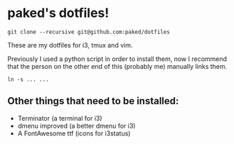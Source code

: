 # paked's dotfiles!

```
git clone --recursive git@github.com:paked/dotfiles
```

These are my dotfiles for i3, tmux and vim.

Previously I used a python script in order to install them, now I recommend that the person on the other end of this (probably me) manually links them.

```
ln -s ... ...
```

## Other things that need to be installed:

- Terminator (a terminal for i3)
- dmenu improved (a better dmenu for i3)
- A FontAwesome ttf (icons for i3status)
